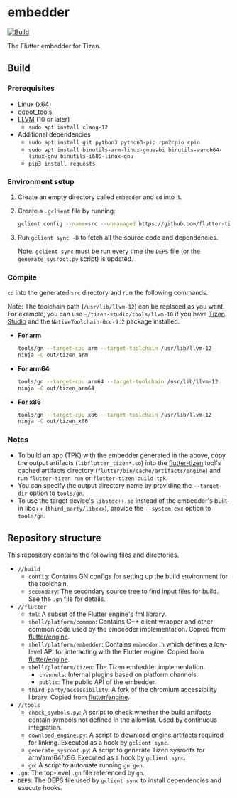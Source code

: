 # embedder

[![Build](https://github.com/flutter-tizen/embedder/workflows/Build/badge.svg)](https://github.com/flutter-tizen/embedder/actions)

The Flutter embedder for Tizen.

## Build

### Prerequisites

- Linux (x64)
- [depot_tools](https://commondatastorage.googleapis.com/chrome-infra-docs/flat/depot_tools/docs/html/depot_tools_tutorial.html#_setting_up)
- [LLVM](https://apt.llvm.org) (10 or later)
  - `sudo apt install clang-12`
- Additional dependencies
  - `sudo apt install git python3 python3-pip rpm2cpio cpio`
  - `sudo apt install binutils-arm-linux-gnueabi binutils-aarch64-linux-gnu binutils-i686-linux-gnu`
  - `pip3 install requests`

### Environment setup

1. Create an empty directory called `embedder` and `cd` into it.

1. Create a `.gclient` file by running:

   ```sh
   gclient config --name=src --unmanaged https://github.com/flutter-tizen/embedder
   ```

1. Run `gclient sync -D` to fetch all the source code and dependencies.

   Note: `gclient sync` must be run every time the `DEPS` file (or the `generate_sysroot.py` script) is updated.

### Compile

`cd` into the generated `src` directory and run the following commands.

Note: The toolchain path (`/usr/lib/llvm-12`) can be replaced as you want. For example, you can use `~/tizen-studio/tools/llvm-10` if you have [Tizen Studio](https://developer.tizen.org/development/tizen-studio/download) and the `NativeToolchain-Gcc-9.2` package installed.

- **For arm**

  ```sh
  tools/gn --target-cpu arm --target-toolchain /usr/lib/llvm-12
  ninja -C out/tizen_arm
  ```

- **For arm64**

  ```sh
  tools/gn --target-cpu arm64 --target-toolchain /usr/lib/llvm-12
  ninja -C out/tizen_arm64
  ```

- **For x86**

  ```sh
  tools/gn --target-cpu x86 --target-toolchain /usr/lib/llvm-12
  ninja -C out/tizen_x86
  ```

### Notes

- To build an app (TPK) with the embedder generated in the above, copy the output artifacts (`libflutter_tizen*.so`) into the [flutter-tizen](https://github.com/flutter-tizen/flutter-tizen) tool's cached artifacts directory (`flutter/bin/cache/artifacts/engine`) and run `flutter-tizen run` or `flutter-tizen build tpk`.
- You can specify the output directory name by providing the `--target-dir` option to `tools/gn`.
- To use the target device's `libstdc++.so` instead of the embedder's built-in libc++ (`third_party/libcxx`), provide the `--system-cxx` option to `tools/gn`.

## Repository structure

This repository contains the following files and directories.

- `//build`
  - `config`: Contains GN configs for setting up the build environment for the toolchain.
  - `secondary`: The secondary source tree to find input files for build. See the `.gn` file for details.
- `//flutter`
  - `fml`: A subset of the Flutter engine's [fml](https://github.com/flutter/engine/tree/main/fml) library.
  - `shell/platform/common`: Contains C++ client wrapper and other common code used by the embedder implementation. Copied from [flutter/engine](https://github.com/flutter/engine/tree/main/shell/platform/common).
  - `shell/platform/embedder`: Contains `embedder.h` which defines a low-level API for interacting with the Flutter engine. Copied from [flutter/engine](https://github.com/flutter/engine/tree/main/shell/platform/embedder).
  - `shell/platform/tizen`: The Tizen embedder implementation.
    - `channels`: Internal plugins based on platform channels.
    - `public`: The public API of the embedder.
  - `third_party/accessibility`: A fork of the chromium accessibility library. Copied from [flutter/engine](https://github.com/flutter/engine/tree/main/third_party/accessibility).
- `//tools`
  - `check_symbols.py`: A script to check whether the build artifacts contain symbols not defined in the allowlist. Used by continuous integration.
  - `download_engine.py`: A script to download engine artifacts required for linking. Executed as a hook by `gclient sync`.
  - `generate_sysroot.py`: A script to generate Tizen sysroots for arm/arm64/x86. Executed as a hook by `gclient sync`.
  - `gn`: A script to automate running `gn gen`.
- `.gn`: The top-level `.gn` file referenced by `gn`.
- `DEPS`: The DEPS file used by `gclient sync` to install dependencies and execute hooks.
